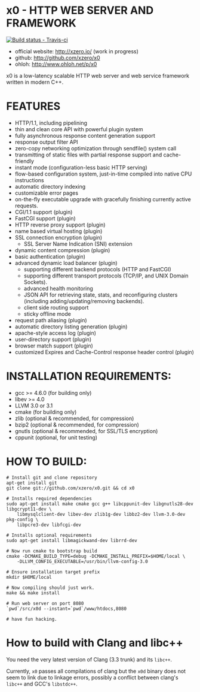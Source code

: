 # x0 - HTTP WEB SERVER AND FRAMEWORK

[ ![Build status - Travis-ci](https://secure.travis-ci.org/xzero/x0.png) ](http://travis-ci.org/xzero/x0)

- official website: http://xzero.io/ (work in progress)
- github: http://github.com/xzero/x0
- ohloh: http://www.ohloh.net/p/x0

x0 is a low-latency scalable HTTP web server and web service framework
written in modern C++.

# FEATURES

- HTTP/1.1, including pipelining
- thin and clean core API with powerful plugin system
- fully asynchronous response content generation support
- response output filter API
- zero-copy networking optimization through sendfile() system call
- transmitting of static files with partial response support and cache-friendly
- instant mode (configuration-less basic HTTP serving)
- flow-based configuration system, just-in-time compiled into native CPU instructions
- automatic directory indexing
- customizable error pages
- on-the-fly executable upgrade with gracefully finishing currently active requests.
- CGI/1.1 support (plugin)
- FastCGI support (plugin)
- HTTP reverse proxy support (plugin)
- name based virtual hosting (plugin)
- SSL connection encryption (plugin)
  - SSL Server Name Indication (SNI) extension
- dynamic content compression (plugin)
- basic authentication (plugin)
- advanced dynamic load balancer (plugin)
  - supporting different backend protocols (HTTP and FastCGI)
  - supporting different transport protocols (TCP/IP, and UNIX Domain Sockets).
  - advanced health monitoring
  - JSON API for retrieving state, stats,
    and reconfiguring clusters (including adding/updating/removing backends).
  - client side routing support
  - sticky offline mode
- request path aliasing (plugin)
- automatic directory listing generation (plugin)
- apache-style access log (plugin)
- user-directory support (plugin)
- browser match support (plugin)
- customized Expires and Cache-Control response header control (plugin)

# INSTALLATION REQUIREMENTS:

- gcc >= 4.6.0 (for building only)
- libev >= 4.0
- LLVM 3.0 or 3.1
- cmake (for building only)
- zlib (optional & recommended, for compression)
- bzip2 (optional & recommended, for compression)
- gnutls (optional & recommended, for SSL/TLS encryption)
- cppunit (optional, for unit testing)

# HOW TO BUILD:

    # Install git and clone repository
    apt-get install git
    git clone git://github.com/xzero/x0.git && cd x0
    
    # Installs required dependencies
    sudo apt-get install make cmake gcc g++ libcppunit-dev libgnutls28-dev libgcrypt11-dev \
        libmysqlclient-dev libev-dev zlib1g-dev libbz2-dev llvm-3.0-dev pkg-config \
        libpcre3-dev libfcgi-dev
    
    # Installs optional requirements
    sudo apt-get install libmagickwand-dev librrd-dev
    
    # Now run cmake to bootstrap build
    cmake -DCMAKE_BUILD_TYPE=debug -DCMAKE_INSTALL_PREFIX=$HOME/local \
        -DLLVM_CONFIG_EXECUTABLE=/usr/bin/llvm-config-3.0
    
    # Ensure installation target prefix
    mkdir $HOME/local
    
    # Now compiling should just work.
    make && make install
    
    # Run web server on port 8080
    `pwd`/src/x0d --instant=`pwd`/www/htdocs,8080

    # have fun hacking.

# How to build with Clang and libc++

You need the very latest version of Clang (3.3 trunk) and its `libc++`.

Currently, `x0` passes all compilations of clang but the `x0d` binary
does not seem to link due to linkage errors, possibly a conflict
between clang's `libc++` and GCC's `libstdc++`.
